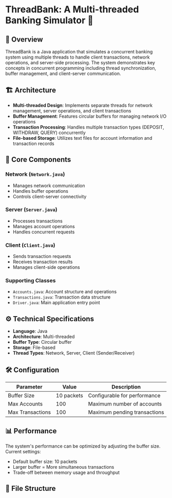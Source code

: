# ThreadBank: A Multi-threaded Banking Simulator 🏦

## 📌 Overview
ThreadBank is a Java application that simulates a concurrent banking system using multiple threads to handle client transactions, network operations, and server-side processing. The system demonstrates key concepts in concurrent programming including thread synchronization, buffer management, and client-server communication.

## 🏗️ Architecture
- **Multi-threaded Design**: Implements separate threads for network management, server operations, and client transactions
- **Buffer Management**: Features circular buffers for managing network I/O operations
- **Transaction Processing**: Handles multiple transaction types (DEPOSIT, WITHDRAW, QUERY) concurrently
- **File-based Storage**: Utilizes text files for account information and transaction records

## 🧩 Core Components
### Network (`Network.java`)
- Manages network communication
- Handles buffer operations
- Controls client-server connectivity

### Server (`Server.java`)
- Processes transactions
- Manages account operations
- Handles concurrent requests

### Client (`Client.java`)
- Sends transaction requests
- Receives transaction results
- Manages client-side operations

### Supporting Classes
- `Accounts.java`: Account structure and operations
- `Transactions.java`: Transaction data structure
- `Driver.java`: Main application entry point

## ⚙️ Technical Specifications
- **Language**: Java
- **Architecture**: Multi-threaded
- **Buffer Type**: Circular buffer
- **Storage**: File-based
- **Thread Types**: Network, Server, Client (Sender/Receiver)

## 🛠️ Configuration
| Parameter | Value | Description |
|-----------|-------|-------------|
| Buffer Size | 10 packets | Configurable for performance |
| Max Accounts | 100 | Maximum number of accounts |
| Max Transactions | 100 | Maximum pending transactions |

## 📊 Performance
The system's performance can be optimized by adjusting the buffer size. Current settings:
- Default buffer size: 10 packets
- Larger buffer = More simultaneous transactions
- Trade-off between memory usage and throughput

## 📂 File Structure
